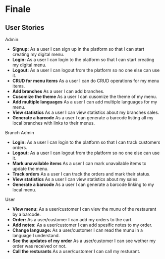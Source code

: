 # Finale

## User Stories

Admin

- **Signup:** As a user I can sign up in the platform so that I can start creating my digital menu. 
- **Login:** As a user I can login to the platform so that I can  start creating my digital menu.
- **Logout:** As a user I can logout from the platform so no one else can use it.
- **CRUD for menu items** As a user I can do CRUD operations for my menu items.
- **Add branches** As a user I can add branches.
- **Cusomize the theme** As a user I can cusomize the theme of my menu.
- **Add multiple languages** As a user I can add multiple languages for my menu.
- **View statistics** As a user I can view statistics about my branches sales.
- **Generate a barcode** As a user I can generate a barcode listing all my local branches with links to their menus.

Branch Admin

- **Login:** As a user I can login to the platform so that I can track customers orders.
- **Logout:** As a user I can logout from the platform so no one else can use it.
- **Mark unavailable items** As a user I can mark unavailable items to update the menu.
- **Track orders** As a user I can track the orders and mark their status.
- **View statistics** As a user I can view statistics about my sales.
- **Generate a barcode** As a user I can generate a barcode linking to my local menu.

User

- **View menu:** As a user/customer I can view the munu of the restaurant by a barcode. 
- **Order:** As a user/customer I can add my orders to the cart.
- **Add notes:** As a user/customer I can add spesific notes to my order.
- **Change language:**  As a user/customer I can read the munu in a language I understand.
- **See the updates of my order** As a user/customer I can see wether my order was received or not.
- **Call the resturants** As a user/customer I can call my resturant.
